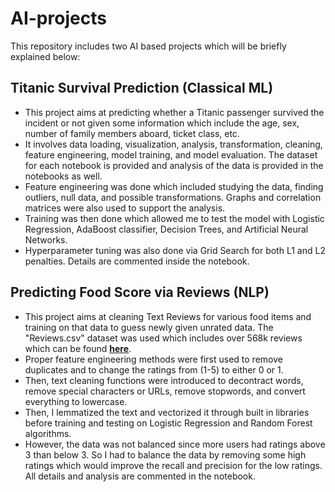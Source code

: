 # AI-projects
This repository includes two AI based projects which will be briefly explained below:

## Titanic Survival Prediction (Classical ML)
* This project aims at predicting whether a Titanic passenger survived the incident or not given some information which include the age, sex, number of family members aboard, ticket class, etc.
* It involves data loading, visualization, analysis, transformation, cleaning, feature engineering, model training, and model evaluation. The dataset for each notebook is provided and analysis of the data is provided in the notebooks as well.
* Feature engineering was done which included studying the data, finding outliers, null data, and possible transformations. Graphs and correlation matrices were also used to support the analysis.
* Training was then done which allowed me to test the model with Logistic Regression, AdaBoost classifier, Decision Trees, and Artificial Neural Networks.
* Hyperparameter tuning was also done via Grid Search for both L1 and L2 penalties. Details are commented inside the notebook. 

## Predicting Food Score via Reviews (NLP)
* This project aims at cleaning Text Reviews for various food items and training on that data to guess newly given unrated data. The "Reviews.csv" dataset was used which includes over 568k reviews which can be found **[here](https://www.kaggle.com/code/naushads/1-2-amazon-fine-food-reviews-eda-data-cleaning-fe/input)**.
* Proper feature engineering methods were first used to remove duplicates and to change the ratings from (1-5) to either 0 or 1.
* Then, text cleaning functions were introduced to decontract words, remove special characters or URLs, remove stopwords, and convert everything to lowercase.
* Then, I lemmatized the text and vectorized it through built in libraries before training and testing on Logistic Regression and Random Forest algorithms.
* However, the data was not balanced since more users had ratings above 3 than below 3. So I had to balance the data by removing some high ratings which would improve the recall and precision for the low ratings. All details and analysis are commented in the notebook. 
